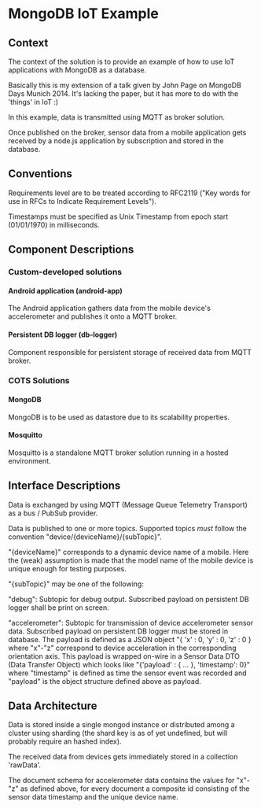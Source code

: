 # MongoDB IoT Example

## Context

The context of the solution is to provide an example of how to use IoT applications with MongoDB as a database.

Basically this is my extension of a talk given by John Page on MongoDB Days Munich 2014. It's lacking the paper, but it has more to do with the 'things' in IoT :)

In this example, data is transmitted using MQTT as broker solution.

Once published on the broker, sensor data from a mobile application gets received by a node.js application by subscription and stored in the database.

## Conventions

Requirements level are to be treated according to RFC2119 ("Key words for use in RFCs to Indicate Requirement Levels").

Timestamps must be specified as Unix Timestamp from epoch start (01/01/1970) in milliseconds.

## Component Descriptions

### Custom-developed solutions

#### Android application (android-app)

The Android application gathers data from the mobile device's accelerometer and publishes it onto a MQTT broker.

#### Persistent DB logger (db-logger)

Component responsible for persistent storage of received data from MQTT broker.

### COTS Solutions

#### MongoDB

MongoDB is to be used as datastore due to its scalability properties.

#### Mosquitto

Mosquitto is a standalone MQTT broker solution running in a hosted environment.


## Interface Descriptions

Data is exchanged by using MQTT (Message Queue Telemetry Transport) as a bus / PubSub provider.

Data is published to one or more topics.
Supported topics *must* follow the convention "device/{deviceName}/{subTopic}".

"{deviceName}" corresponds to a dynamic device name of a mobile. Here the (weak) assumption is made that the model name of the mobile device is unique enough for testing purposes.

"{subTopic}" may be one of the following:

"debug": Subtopic for debug output. Subscribed payload on persistent DB logger shall be print on screen.

"accelerometer": Subtopic for transmission of device accelerometer sensor data. Subscribed payload on persistent DB logger must be stored in database. The payload is defined as a JSON object "{ 'x' : 0, 'y' : 0, 'z' : 0 } where "x"-"z" correspond to device acceleration in the corresponding orientation axis. This payload is wrapped on-wire in a Sensor Data DTO (Data Transfer Object) which looks like "{'payload' : { ... }, 'timestamp': 0}" where "timestamp" is defined as time the sensor event was recorded and "payload" is the object structure defined above as payload.

## Data Architecture

Data is stored inside a single mongod instance or distributed among a cluster using sharding (the shard key is as of yet undefined, but will probably require an hashed index).

The received data from devices gets immediately stored in a collection 'rawData'. 

The document schema for accelerometer data contains the values for "x"-"z" as defined above, for every document a composite id consisting of the sensor data timestamp and the unique device name.

